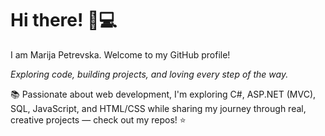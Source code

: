 # Hi there! 👋💻
I am Marija Petrevska. Welcome to my GitHub profile!

*Exploring code, building projects, and loving every step of the way.*  

📚 Passionate about web development, I'm exploring C#, ASP.NET (MVC), SQL, JavaScript, and HTML/CSS while sharing my journey through real, creative projects — check out my repos! ⭐

